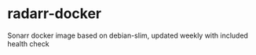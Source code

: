 # radarr-docker

Sonarr docker image based on debian-slim, updated weekly with included health check
